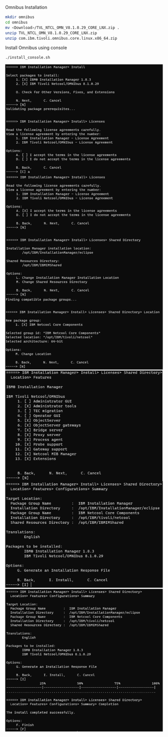 Omnibus Installation

```sh
mkdir omnibus
cd omnibus
mv <Download>/TVL_NTCL_OMN_V8.1.0.29_CORE_LNX.zip .
unzip TVL_NTCL_OMN_V8.1.0.29_CORE_LNX.zip
unzip com.ibm.tivoli.omnibus.core.linux.x86_64.zip
```

Install Omnibus using console
```sh
./install_console.sh
```

<picture>
  <img alt="image" src="./assets/images/omnibusInstall1.png">
</picture>

<picture>
  <img alt="image" src="./assets/images/omnibusInstall2.png">
</picture>

<picture>
  <img alt="image" src="./assets/images/omnibusInstall3.png">
</picture>



